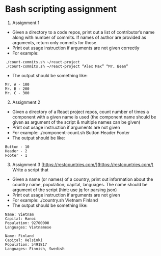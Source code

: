 # Bash scripting assignment
1. Assignment 1
- Given a directory to a code repos, print out a list of contributor’s name along with number of commits. If names of author are provided as arguments, return only commits for those.
- Print out usage instruction if arguments are not given correctly
- For example:
```
./count-commits.sh ~/react-project
./count-commits.sh ~/react-project “Alex Max” “Mr. Bean”
```
- The output should be something like:

```
Mr. A - 100
Mr. B - 200
Mr. C - 300
```
2. Assignment 2
- Given a directory of a React project repos, count number of times a component with a given name is used (the component name should be given as argument of the script & multiple names can be given)
- Print out usage instruction if arguments are not given
- For example: ./component-count.sh Button Header Footer
- The output should be like:

```
Button - 10
Header - 2
Footer - 1
```
3. Assignment 3 [https://restcountries.com/](https://restcountries.com/)
Write a script that
- Given a name (or names) of a country, print out information about the country name, population, capital, languages. The name should be argument of the script (hint: use jq for parsing json)
- Print out usage instruction if arguments are not given
- For example: ./country.sh Vietnam Finland
- The output should be something like:

```
Name: Vietnam
Capital: Hanoi
Population: 92700000
Languages: Vietnamese

Name: Finland
Capital: Helsinki
Population: 5491817
Languages: Finnish, Swedish

```